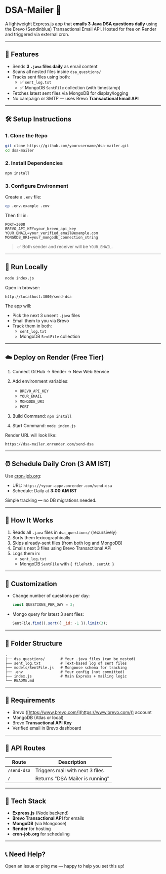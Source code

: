# DSA-Mailer 📧

A lightweight Express.js app that **emails 3 Java DSA questions daily** using the Brevo (Sendinblue) Transactional Email API. Hosted for free on Render and triggered via external cron.

---

## 📁 Features

- Sends **3 `.java` files daily** as email content
- Scans all nested files inside `dsa_questions/`
- Tracks sent files using both:
  - ✅ `sent_log.txt`
  - ✅ MongoDB `SentFile` collection (with timestamp)
- Fetches latest sent files via MongoDB for display/logging
- No campaign or SMTP — uses Brevo **Transactional Email API**

---

## 🛠 Setup Instructions

### 1. Clone the Repo

```bash
git clone https://github.com/yourusername/dsa-mailer.git
cd dsa-mailer
```

### 2. Install Dependencies

```bash
npm install
```

### 3. Configure Environment

Create a `.env` file:

```bash
cp .env.example .env
```

Then fill in:

```
PORT=3000
BREVO_API_KEY=your_brevo_api_key
YOUR_EMAIL=your_verified_email@example.com
MONGODB_URI=your_mongodb_connection_string
```

> ✅ Both sender and receiver will be `YOUR_EMAIL`.

---

## 🚀 Run Locally

```bash
node index.js
```

Open in browser:

```
http://localhost:3000/send-dsa
```

The app will:

* Pick the next 3 unsent `.java` files
* Email them to you via Brevo
* Track them in both:
  - `sent_log.txt`
  - MongoDB `SentFile` collection

---

## ☁️ Deploy on Render (Free Tier)

1. Connect GitHub → Render → New Web Service
2. Add environment variables:

   - `BREVO_API_KEY`
   - `YOUR_EMAIL`
   - `MONGODB_URI`
   - `PORT`
3. Build Command: `npm install`
4. Start Command: `node index.js`

Render URL will look like:

```
https://dsa-mailer.onrender.com/send-dsa
```

---

## ⏰ Schedule Daily Cron (3 AM IST)

Use [cron-job.org](https://cron-job.org):

- URL: `https://<your-app>.onrender.com/send-dsa`
- Schedule: Daily at **3:00 AM IST**

Simple tracking — no DB migrations needed.

---

## 📇 How It Works

1. Reads all `.java` files in `dsa_questions/` (recursively)
2. Sorts them lexicographically
3. Skips already-sent files (from both log and MongoDB)
4. Emails next 3 files using Brevo Transactional API
5. Logs them in:
   - `sent_log.txt`
   - MongoDB `SentFile` with `{ filePath, sentAt }`

---

## 🔧 Customization

- Change number of questions per day:

  ```js
  const QUESTIONS_PER_DAY = 3;
  ```

- Mongo query for latest 3 sent files:

  ```js
  SentFile.find().sort({ _id: -1 }).limit(3);
  ```


---

## 📂 Folder Structure

```
.
├── dsa_questions/       # Your .java files (can be nested)
├── sent_log.txt         # Text-based log of sent files
├── models/SentFile.js   # Mongoose schema for tracking
├── .env                 # Your config (not committed)
├── index.js             # Main Express + mailing logic
└── README.md
```

---

## 🔐 Requirements

- Brevo ([https://www.brevo.com/](https://www.brevo.com/)) account
- MongoDB (Atlas or local)
- Brevo **Transactional API Key**
- Verified email in Brevo dashboard

---

## 🧪 API Routes

| Route            | Description                          |
| ---------------- | ------------------------------------ |
| `/send-dsa`      | Triggers mail with next 3 files      |
| `/`              | Returns "DSA Mailer is running"      |


---

## 🧠 Tech Stack

- **Express.js** (Node backend)
- **Brevo Transactional API** for emails
- **MongoDB** (via Mongoose)
- **Render** for hosting
- **cron-job.org** for scheduling

---

## 📞 Need Help?

Open an issue or ping me — happy to help you set this up!

